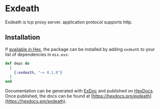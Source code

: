 # Exdeath

Exdeath is tcp proxy server. application protocol supports http.

## Installation

If [available in Hex](https://hex.pm/docs/publish), the package can be installed
by adding `exdeath` to your list of dependencies in `mix.exs`:

```elixir
def deps do
  [
    {:exdeath, "~> 0.1.0"}
  ]
end
```

Documentation can be generated with [ExDoc](https://github.com/elixir-lang/ex_doc)
and published on [HexDocs](https://hexdocs.pm). Once published, the docs can
be found at [https://hexdocs.pm/exdeath](https://hexdocs.pm/exdeath).

